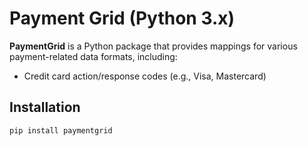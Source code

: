 # Payment Grid (Python 3.x)

**PaymentGrid** is a Python package that provides mappings for various payment-related data formats, including:

- Credit card action/response codes (e.g., Visa, Mastercard)

## Installation

```bash
pip install paymentgrid
```
